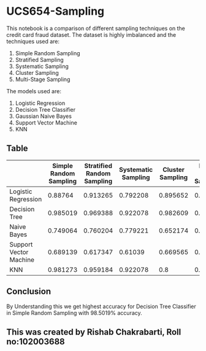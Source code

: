# UCS654-Sampling

This notebook is a comparison of different sampling techniques on the credit card fraud dataset.
The dataset is highly imbalanced and the techniques used are:
1. Simple Random Sampling
2. Stratified Sampling
3. Systematic Sampling
4. Cluster Sampling
5. Multi-Stage Sampling 

The models used are:
1. Logistic Regression
2. Decision Tree Classifier
3. Gaussian Naive Bayes
4. Support Vector Machine
5. KNN

## Table

|                        |Simple Random Sampling | Stratified Random Sampling | Systematic Sampling | Cluster Sampling| Multi-Stage Sampling |
| ---------------------- | --------------------- | -------------------------- | ------------------- | --------------- | -------------------- |
|Logistic Regression     |              0.88764  |                 0.913265   |         0.792208    |       0.895652  |               0.86   |
|Decision Tree           |             0.985019  |                 0.969388   |         0.922078    |       0.982609  |               0.94   |
|Naive Bayes             |             0.749064  |                 0.760204   |         0.779221    |       0.652174  |               0.72   |
|Support Vector Machine  |             0.689139  |                 0.617347   |          0.61039    |       0.669565  |                0.6   |
|KNN                     |             0.981273  |                 0.959184   |         0.922078    |           0.8   |              0.86    |

## Conclusion
By Understanding this we get highest accuracy for Decision Tree Classifier in Simple Random Sampling with 98.5019% accuracy.

## This was created by Rishab Chakrabarti, Roll no:102003688
